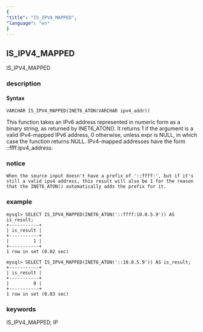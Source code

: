 ```yaml
---
{
"title": "IS_IPV4_MAPPED",
"language": "en"
}
---
```


<!-- 
Licensed to the Apache Software Foundation (ASF) under one
or more contributor license agreements.  See the NOTICE file
distributed with this work for additional information
regarding copyright ownership.  The ASF licenses this file
to you under the Apache License, Version 2.0 (the
"License"); you may not use this file except in compliance
with the License.  You may obtain a copy of the License at
  http://www.apache.org/licenses/LICENSE-2.0
Unless required by applicable law or agreed to in writing,
software distributed under the License is distributed on an
"AS IS" BASIS, WITHOUT WARRANTIES OR CONDITIONS OF ANY
KIND, either express or implied.  See the License for the
specific language governing permissions and limitations
under the License.
-->

## IS_IPV4_MAPPED

<version since="dev">

IS_IPV4_MAPPED

</version>

### description

#### Syntax

`VARCHAR IS_IPV4_MAPPED(INET6_ATON(VARCHAR ipv4_addr))`

This function takes an IPv6 address represented in numeric form as a binary string, as returned by INET6_ATON(). 
It returns 1 if the argument is a valid IPv4-mapped IPv6 address, 0 otherwise, unless expr is NULL, in which case the function returns NULL. 
IPv4-mapped addresses have the form ::ffff:ipv4_address. 

### notice

`When the source input doesn't have a prefix of '::ffff:', but if it's still a valid ipv4 address, this result will also be 1 for the reason that the INET6_ATON() automatically adds the prefix for it.`

### example

```
mysql> SELECT IS_IPV4_MAPPED(INET6_ATON('::ffff:10.0.5.9')) AS is_result;
+-----------+
| is_result |
+-----------+
|         1 |
+-----------+
1 row in set (0.02 sec)

mysql> SELECT IS_IPV4_MAPPED(INET6_ATON('::10.0.5.9')) AS is_result;
+-----------+
| is_result |
+-----------+
|         0 |
+-----------+
1 row in set (0.03 sec)
```

### keywords

IS_IPV4_MAPPED, IP
